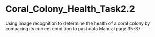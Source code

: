 # Coral_Colony_Health_Task2.2

Using image recognition to determine the health of a coral colony by comparing its current condition to past data
Manual page 35-37